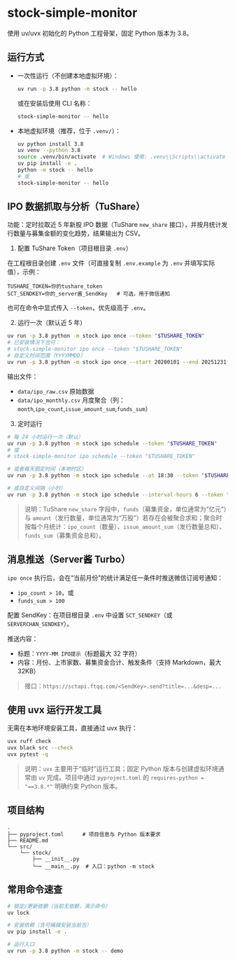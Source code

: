 # stock-simple-monitor

使用 uv/uvx 初始化的 Python 工程骨架，固定 Python 版本为 3.8。

## 运行方式

- 一次性运行（不创建本地虚拟环境）：
  ```bash
  uv run -p 3.8 python -m stock -- hello
  ```
  或在安装后使用 CLI 名称：
  ```bash
  stock-simple-monitor -- hello
  ```

- 本地虚拟环境（推荐，位于 `.venv/`）：
  ```bash
  uv python install 3.8
  uv venv --python 3.8
  source .venv/bin/activate  # Windows 使用: .venv\\Scripts\\activate
  uv pip install -e .
  python -m stock -- hello
  # 或
  stock-simple-monitor -- hello
  ```

## IPO 数据抓取与分析（TuShare）

功能：定时拉取近 5 年新股 IPO 数据（TuShare `new_share` 接口），并按月统计发行数量与募集金额的变化趋势，结果输出为 CSV。

1) 配置 TuShare Token（项目根目录 `.env`）

在工程根目录创建 `.env` 文件（可直接复制 `.env.example` 为 `.env` 并填写实际值），示例：

```
TUSHARE_TOKEN=你的tushare_token
SCT_SENDKEY=你的_server酱_SendKey   # 可选，用于微信通知
```

也可在命令中显式传入 `--token`，优先级高于 `.env`。

2) 运行一次（默认近 5 年）

```bash
uv run -p 3.8 python -m stock ipo once --token "$TUSHARE_TOKEN"
# 已安装情况下也可：
# stock-simple-monitor ipo once --token "$TUSHARE_TOKEN"
# 自定义时间范围（YYYYMMDD）
uv run -p 3.8 python -m stock ipo once --start 20200101 --end 20251231 --token "$TUSHARE_TOKEN"
```

输出文件：
- `data/ipo_raw.csv` 原始数据
- `data/ipo_monthly.csv` 月度聚合（列：`month`,`ipo_count`,`issue_amount_sum`,`funds_sum`）

3) 定时运行

```bash
# 每 24 小时运行一次（默认）
uv run -p 3.8 python -m stock ipo schedule --token "$TUSHARE_TOKEN"
# 或
# stock-simple-monitor ipo schedule --token "$TUSHARE_TOKEN"

# 或者每天固定时间（本地时区）
uv run -p 3.8 python -m stock ipo schedule --at 18:30 --token "$TUSHARE_TOKEN"

# 或自定义间隔（小时）
uv run -p 3.8 python -m stock ipo schedule --interval-hours 6 --token "$TUSHARE_TOKEN"
```

> 说明：TuShare `new_share` 字段中，`funds`（募集资金，单位通常为“亿元”）与 `amount`（发行数量，单位通常为“万股”）若存在会被聚合求和；聚合时按每个月统计：`ipo_count`（数量）、`issue_amount_sum`（发行数量总和）、`funds_sum`（募集资金总和）。

## 消息推送（Server酱 Turbo）

`ipo once` 执行后，会在“当前月份”的统计满足任一条件时推送微信订阅号通知：

- `ipo_count > 10`，或
- `funds_sum > 100`

配置 SendKey：在项目根目录 `.env` 中设置 `SCT_SENDKEY`（或 `SERVERCHAN_SENDKEY`）。

推送内容：

- 标题：`YYYY-MM IPO提示`（标题最大 32 字符）
- 内容：月份、上市家数、募集资金合计、触发条件（支持 Markdown，最大 32KB）

> 接口：`https://sctapi.ftqq.com/<SendKey>.send?title=...&desp=...`

## 使用 uvx 运行开发工具

无需在本地环境安装工具，直接通过 uvx 执行：

```bash
uvx ruff check
uvx black src --check
uvx pytest -q
```

> 说明：`uvx` 主要用于“临时”运行工具；固定 Python 版本与创建虚拟环境通常由 `uv` 完成。项目中通过 `pyproject.toml` 的 `requires-python = "==3.8.*"` 明确约束 Python 版本。

## 项目结构

```
.
├── pyproject.toml      # 项目信息与 Python 版本要求
├── README.md
└── src/
    └── stock/
        ├── __init__.py
        └── __main__.py  # 入口：python -m stock
```

## 常用命令速查

```bash
# 锁定/更新依赖（当前无依赖，演示命令）
uv lock

# 安装依赖（含可编辑安装当前包）
uv pip install -e .

# 运行入口
uv run -p 3.8 python -m stock -- demo
```
